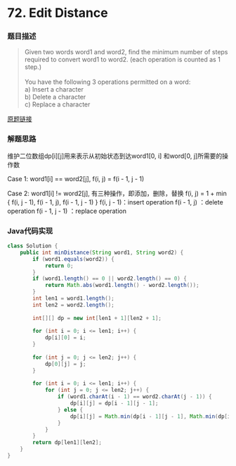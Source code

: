 # 72. Edit Distance
### 题目描述

> Given two words word1 and word2, find the minimum number of steps required to convert word1 to word2. (each operation is counted as 1 step.)  
<br> You have the following 3 operations permitted on a word:
<br> a) Insert a character
<br> b) Delete a character
<br> c) Replace a character

[原题链接](https://leetcode.com/problems/edit-distance/discuss/)

### 解题思路
维护二位数组dp[i][j]用来表示从初始状态到达word1[0, i] 和word[0, j]所需要的操作数

Case 1: word1[i] == word2[j], 
f(i, j) = f(i - 1, j - 1)

Case 2: word1[i] != word2[j], 有三种操作，即添加，删除，替换
f(i, j) = 1 + min { f(i, j - 1), f(i - 1, j), f(i - 1, j - 1) }
f(i, j - 1)：insert operation
f(i - 1, j) ：delete operation
f(i - 1, j - 1) ：replace operation

###  Java代码实现

``` java
class Solution {
    public int minDistance(String word1, String word2) {
        if (word1.equals(word2)) {
            return 0;
        }
        if (word1.length() == 0 || word2.length() == 0) {
            return Math.abs(word1.length() - word2.length());
        }
        int len1 = word1.length();
        int len2 = word2.length();
        
        int[][] dp = new int[len1 + 1][len2 + 1];
        
        for (int i = 0; i <= len1; i++) {
            dp[i][0] = i;
        }
        
        for (int j = 0; j <= len2; j++) {
            dp[0][j] = j;
        }
        
        for (int i = 0; i <= len1; i++) {
            for (int j = 0; j <= len2; j++) {
                if (word1.charAt(i - 1) == word2.charAt(j - 1)) {
                    dp[i][j] = dp[i - 1][j - 1];
                } else {
                    dp[i][j] = Math.min(dp[i - 1][j - 1], Math.min(dp[i - 1][j], dp[i][j - 1])) + 1;
                }
            }
        }
        return dp[len1][len2];
    }
}
```